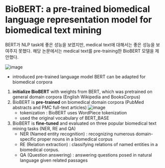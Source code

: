 # BioBERT: a pre-trained biomedical language representation model for biomedical text mining

BERT가 NLP task에 좋은 성능을 보였지만, medical text애 대해서는 좋은 성능을 보여주지 못했다. 해당 논문에서는 medical text를 pre-training한 BioBERT 모델을 제안했다. 

![image](https://user-images.githubusercontent.com/70581043/167777234-2b26cc85-22b6-46b9-a18b-fdd6c3137081.png)
- introduced pre-trained language model BERT can be adapted for biomedical corpora
1. **initialize BioBERT** with weights from BERT, which was pretrained on general domain corpora (English Wikipedia and BooksCorpus)
2. BioBERT is **pre-trained** on biomedical domain corpora (PubMed abstracts and PMC full-text articles)
![image](https://user-images.githubusercontent.com/70581043/167777845-02009000-aa08-4fe0-9413-2fe87c03a04b.png)
    - tokenization : BioBERT uses WordPiece tokenization
    - used the original vocabulary of BERT_BASE
4. BioBERT is **fine-tuned** and evaluated on three popular biomedical text mining tasks (NER, RE and QA) 
    -  NER (Named entity recognition) : recognizing numerous domain-specific proper nouns in a biomedical corpus
    - RE (Relation extraction) : classifying relations of named entities in a biomedical corpus.
    - QA (Question answering) : answering questions posed in natural language given related passages